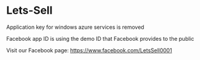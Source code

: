 # Lets-Sell
Application key for windows azure services is removed 

Facebook app ID is using the demo ID that Facebook provides to the public

Visit our Facebook page: https://www.facebook.com/LetsSell0001
